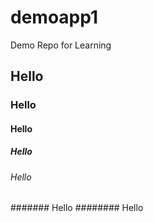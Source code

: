 # demoapp1
Demo Repo for Learning

## Hello
### Hello
#### Hello
##### Hello
###### Hello
####### Hello
######## Hello


